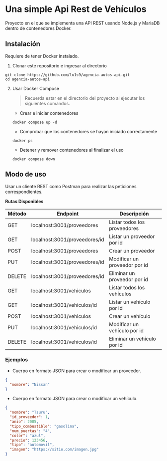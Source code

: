# Una simple Api Rest de Vehículos

Proyecto en el que se implementa una API REST usando Node.js y MariaDB dentro de
contenedores Docker.

## Instalación

Requiere de tener Docker instalado.

1. Clonar este repositorio e ingresar al directorio

```shell
git clone https://github.com/lu1s9/agencia-autos-api.git
cd agencia-autos-api
```

2. Usar Docker Compose
   > Recuerda estar en el directorio del proyecto al ejecutar los siguientes comandos.
   - Crear e iniciar contenedores
   ```shell
   docker compose up -d
   ```
   - Comprobar que los contenedores se hayan iniciado correctamente
   ```shell
   docker ps
   ```
   - Detener y remover contenedores al finalizar el uso
   ```shell
   docker compose down
   ```

## Modo de uso

Usar un cliente REST como Postman para realizar las peticiones correspondientes.

**Rutas Disponibles**

| Método | Endpoint                      | Descripción                   |
| ------ | ----------------------------- | ----------------------------- |
| GET    | localhost:3001/proveedores    | Listar todos los proveedores  |
| GET    | localhost:3001/proveedores/id | Listar un proveedor por id    |
| POST   | localhost:3001/proveedores    | Crear un proveedor            |
| PUT    | localhost:3001/proveedores/id | Modificar un proveedor por id |
| DELETE | localhost:3001/proveedores/id | Eliminar un proveedor por id  |
| GET    | localhost:3001/vehiculos      | Listar todos los vehículos    |
| GET    | localhost:3001/vehiculos/id   | Listar un vehículo por id     |
| POST   | localhost:3001/vehiculos      | Crear un vehículo             |
| PUT    | localhost:3001/vehiculos/id   | Modificar un vehículo por id  |
| DELETE | localhost:3001/vehiculos/id   | Eliminar un vehículo por id   |

### Ejemplos

- Cuerpo en formato JSON para crear o modificar un proveedor.

```json
{
  "nombre": "Nissan"
}
```

- Cuerpo en formato JSON para crear o modificar un vehículo.

```json
{
  "nombre": "Tsuru",
  "id_proveedor": 1,
  "anio": 2005,
  "tipo_combustible": "gasolina",
  "num_puertas": "4",
  "color": "azul",
  "precio": 123456,
  "tipo": "automovil",
  "imagen": "https://sitio.com/imagen.jpg"
}
```

